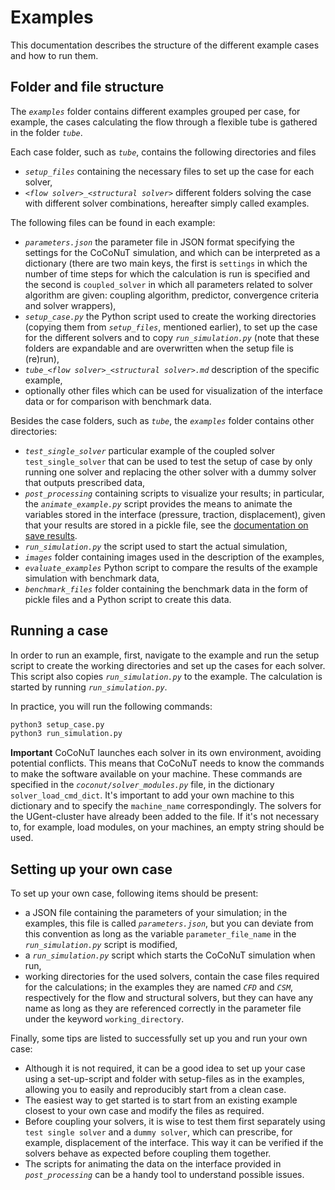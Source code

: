 # Examples

This documentation describes the structure of the different example cases and how to run them.


## Folder and file structure

The *`examples`* folder contains different examples grouped per case, for example, the cases calculating the flow through a flexible tube is gathered in the folder *`tube`*.

Each case folder, such as *`tube`*, contains the following directories and files

- *`setup_files`* containing the necessary files to set up the case for each solver,
- *`<flow solver>_<structural solver>`* different folders solving the case with different solver combinations, hereafter simply called examples.

The following files can be found in each example:

- *`parameters.json`* the parameter file in JSON format specifying the settings for the CoCoNuT simulation, and which can be interpreted as a dictionary (there are two main keys,
the first is `settings` in which the number of time steps for which the calculation is run is specified and the second is `coupled_solver` in which all parameters related to solver algorithm are given: coupling algorithm, predictor, convergence criteria and solver wrappers),
- *`setup_case.py`* the Python script used to create the working directories (copying them from *`setup_files`*, mentioned earlier), to set up the case for the different solvers and to copy *`run_simulation.py`* (note that these folders are expandable and are overwritten when the setup file is (re)run), 
- *`tube_<flow solver>_<structural solver>.md`* description of the specific example,
- optionally other files which can be used for visualization of the interface data or for comparison with benchmark data.

Besides the case folders, such as *`tube`*, the *`examples`* folder contains other directories:

- *`test_single_solver`* particular example of the coupled solver `test_single_solver` that can be used to test the setup of case by only running one solver and replacing the other solver with a dummy solver that outputs prescribed data,
- *`post_processing`* containing scripts to visualize your results; in particular, the *`animate_example.py`* script provides the means to animate the variables stored in the interface (pressure, traction, displacement), given that your results are stored in a pickle file, see the [documentation on save results](../coupling_components/coupled_solvers/coupled_solvers.md#save-results).
- *`run_simulation.py`* the script used to start the actual simulation,
- *`images`* folder containing images used in the description of the examples,
- *`evaluate_examples`* Python script to compare the results of the example simulation with benchmark data,
- *`benchmark_files`* folder containing the benchmark data in the form of pickle files and a Python script to create this data.


## Running a case

In order to run an example, first, navigate to the example and run the setup script to create the working directories and set up the cases for each solver.
This script also copies *`run_simulation.py`* to the example.
The calculation is started by running *`run_simulation.py`*.

In practice, you will run the following commands:
```bash
python3 setup_case.py
python3 run_simulation.py
```

**Important**
CoCoNuT launches each solver in its own environment, avoiding potential conflicts.
This means that CoCoNuT needs to know the commands to make the software available on your machine.
These commands are specified in the *`coconut/solver_modules.py`* file, in the dictionary `solver_load_cmd_dict`.
It's important to add your own machine to this dictionary and to specify the `machine_name` correspondingly.
The solvers for the UGent-cluster have already been added to the file.
If it's not necessary to, for example, load modules, on your machines, an empty string should be used.


## Setting up your own case

To set up your own case, following items should be present:

- a JSON file containing the parameters of your simulation; in the examples, this file is called *`parameters.json`*, but you can deviate from this convention as long as the variable `parameter_file_name` in the *`run_simulation.py`* script is modified,
- a *`run_simulation.py`* script which starts the CoCoNuT simulation when run,
- working directories for the used solvers, contain the case files required for the calculations; in the examples they are named *`CFD`* and *`CSM`*, respectively for the flow and structural solvers, but they can have any name as long as they are referenced correctly in the parameter file under the keyword `working_directory`.

Finally, some tips are listed to successfully set up you and run your own case:

- Although it is not required, it can be a good idea to set up your case using a set-up-script and folder with setup-files as in the examples, allowing you to easily and reproducibly start from a clean case.
- The easiest way to get started is to start from an existing example closest to your own case and modify the files as required.
- Before coupling your solvers, it is wise to test them first separately using `test single solver` and a `dummy solver`, which can prescribe, for example, displacement of the interface. This way it can be verified if the solvers behave as expected before coupling them together.
- The scripts for animating the data on the interface provided in *`post_processing`* can be a handy tool to understand possible issues.
